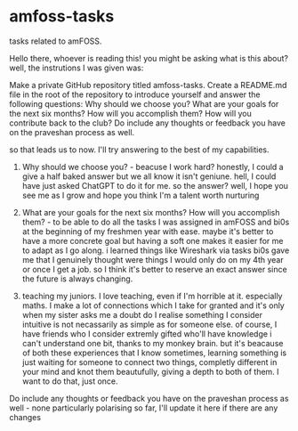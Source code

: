 # amfoss-tasks
tasks related to amFOSS.

Hello there, whoever is reading this! you might be asking what is this about? well, the instrutions I was given was: 

Make a private GitHub repository titled amfoss-tasks. 
Create a README.md file in the root of the repository to introduce yourself and answer the following questions:
Why should we choose you?
What are your goals for the next six months? How will you accomplish them?
How will you contribute back to the club?
	Do include any thoughts or feedback you have on the praveshan process as well.

 so that leads us to now. I'll try answering to the best of my capabilities.
 1. Why should we choose you? - beacuse I work hard? honestly, I could a give a half baked answer but we all know it isn't geniune. hell, I could have just asked ChatGPT to do it for me. so the answer? well, I hope you see me as I grow and hope you think I'm a talent worth nurturing

 2. What are your goals for the next six months? How will you accomplish them? - to be able to do all the tasks I was assigned in amFOSS and bi0s at the beginning of my freshmen year with ease. maybe it's better to have a more concrete goal but having a soft one makes it easier for me to adapt as I go along. i learned things like Wireshark via tasks bi0s gave me that I genuinely thought were things I would only do on my 4th year or once I get a job. so I think it's better to reserve an exact answer since the future is always changing.

 3. teaching my juniors. I love teaching, even if I'm horrible at it. especially maths. I make a lot of connections which I take for granted and it's only when my sister asks me a doubt do I realise something I consider intuitive is not necassarily as simple as for someone else. of course, I have friends who I consider extremly gifted who'll have knowledge i can't understand one bit, thanks to my monkey brain. but it's beacause of both these experiences that I know sometimes, learning something is just waiting for someone to connect two things, completly different in your mind and knot them beautufully, giving a depth to both of them. I want to do that, just once. 

Do include any thoughts or feedback you have on the praveshan process as well - none particularly polarising so far, I'll update it here if there are any changes
